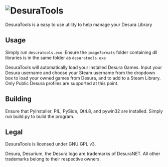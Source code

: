![DesuraTools](https://raw.github.com/ron975/DesuraTools/master/icons/desuratools_banner.png)
==============
DesuraTools is a easy to use utility to help manage your Desura Library

Usage
-----
Simply run `desuratools.exe`. Ensure the `imageformats` folder containing dll libraries is in the same folder as `desuratools.exe`

DesuraTools will automatically load your installed Desura Games. Input your Desura username and choose your Steam username from the dropdown box to load your owned games from Desura, and to add to a Steam Library. Only Public Desura profiles are supported at this point.

Building
--------
Ensure that PyInstaller, PIL, PySide, Qt4.8, and pywin32 are installed. Simply run build.py to build the program.

Legal
-----
DesuraTools is licensed under GNU GPL v3.

Desura, Desurium, the Desura logo are trademarks of DesuraNET. All other trademarks belong to their respective owners.